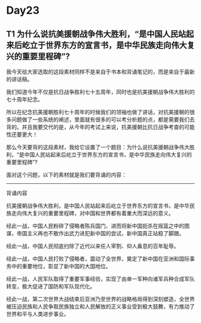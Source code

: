 # Day23
## T1 为什么说抗美援朝战争伟大胜利，“是中国人民站起来后屹立于世界东方的宣言书，是中华民族走向伟大复兴的重要里程碑”?
我今天给大家选取的这段素材同样不是来自于书本和背诵笔记的，而是来自于最新的讲话稿。

我们知道今年不仅是抗日战争胜利七十五周年，同时也是抗美援朝战争伟大胜利的七十周年纪念。

所以在纪念抗美援朝胜利七十周年的时候我们的领袖也做了讲话，对抗美援朝的很多问题做了一些系统的阐述，里面就有很多的可以考分析题的点，都是需要我们去背的。并且我要交代的是，从今年的考试上来说，抗美援朝比抗日战争考查的可能性还要更大！

那么今天要背的这段素材，我给它设置了一个题目：为什么说抗美援朝战争伟大胜利，“是中国人民站起来后屹立于世界东方的宣言书，是中华民族走向伟大复兴的重要里程碑”?

面对这个问题，以下的素材就是我们要背诵的内容：

---
背诵内容

抗美援朝战争伟大胜利，是中国人民站起来后屹立于世界东方的宣言书，是中华民族走向伟大复兴的重要里程碑，对中国和世界都有着重大而深远的意义。

经此一战，中国人民粉碎了侵略者陈兵国门、进而将新中国扼杀在摇篮之中的图谋，帝国主义再也不敢作出武力进犯新中国的尝试，新中国真正站稳了脚跟。

经此一战，中国人民彻底扫除了近代以来任人宰割、仰人鼻息的百年耻辱。

经此一战，中国人民打败了侵略者，震动了全世界，奠定了新中国在亚洲和国际事务中的重要地位，彰显了新中国的大国地位。

经此一战，人民军队取得了重要军事经验，实现了由单一军种向诸军兵种合成军队转变，极大促进了国防和军队现代化。

经此一战，第二次世界大战结束后亚洲乃至世界的战略格局得到深刻塑造，全世界被压迫民族和人民争取民族独立和人民解放的正义事业受到极大鼓舞，有力推动了世界和平与人类进步事业。
